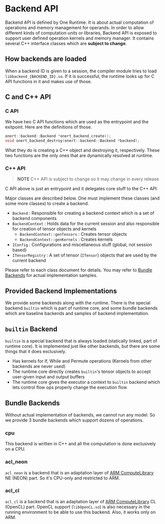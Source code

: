 # Backend API

Backend API is defined by One Runtime. It is about actual computation of operations and memory management for operands. In order to allow different kinds of computation units or libraries, Backend API is exposed to support user defined operation kernels and memory manager. It contains several C++ interface classes which are **subject to change**.

## How backends are loaded

When a backend ID is given to a session, the compiler module tries to load `libbackend_{BACKEND_ID}.so`. If it is successful, the runtime looks up for C API functions in it and makes use of those.

## C and C++ API

### C API

We have two C API functions which are used as the entrypoint and the exitpoint. Here are the definitions of those.

```c
onert::backend::Backend *onert_backend_create();
void onert_backend_destroy(onert::backend::Backend *backend);
```

What they do is creating a C++ object and destroying it, respectively. These two functions are the only ones that are dynamically resolved at runtime.

### C++ API

> **NOTE** C++ API is subject to change so it may change in every release

C API above is just an entrypoint and it delegates core stuff to the C++ API.

Major classes are described below. One must implement these classes (and some more classes) to create a backend.

- `Backend` : Responsible for creating a backend context which is a set of backend components
- `BackendContext` : Holds data for the current session and also responsible for creation of tensor objects and kernels
  - `BackendContext::genTensors` : Creates tensor objects
  - `BackendContext::genKernels` : Creates kernels
- `IConfig` : Configurations and miscellaneous stuff (global, not session based)
- `ITensorRegistry` : A set of tensor (`ITensor`) objects that are used by the current backend

Please refer to each class document for details. You may refer to [Bundle Backends](#bundle-backends) for actual implementation samples.

## Provided Backend Implementations

We provide some backends along with the runtime. There is the special backend `builtin` which is part of runtime core, and some bundle backends which are baseline backends and samples of backend implementation.

## `builtin` Backend

`builtin` is a special backend that is always loaded (statically linked, part of runtime core). It is implemented just like other backends, but there are some things that it does exclusively.

- Has kernels for If, While and Permute operations (Kernels from other backends are never used)
- The runtime core directly creates `builtin`'s tensor objects to accept user-given input and output buffers
- The runtime core gives the executor a context to `builtin` backend which lets control flow ops properly change the execution flow

## Bundle Backends

Without actual implementation of backends, we cannot run any model. So we provide 3 bundle backends which support dozens of operations.

### cpu

This backend is written in C++ and all the computation is done exclusively on a CPU.

### acl_neon

`acl_neon` is a backend that is an adaptation layer of [ARM ComputeLibrary](https://github.com/ARM-software/ComputeLibrary) NE (NEON) part. So it's CPU-only and restricted to ARM.

### acl_cl

`acl_cl` is a backend that is an adaptation layer of [ARM ComputeLibrary](https://github.com/ARM-software/ComputeLibrary) CL (OpenCL) part. OpenCL support (`libOpenCL.so`) is also necessary in the running environment to be able to use this backend. Also, it works only on ARM.
